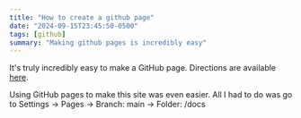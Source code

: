 ```yaml
---
title: "How to create a github page"
date: "2024-09-15T23:45:50-0500"
tags: [github]
summary: "Making github pages is incredibly easy"
---
```


It's truly incredibly easy to make a GitHub page. Directions are available
[here](https://pages.github.com/).

Using GitHub pages to make this site was even easier. All I had to do was go to
Settings -> Pages -> Branch: main -> Folder: /docs
